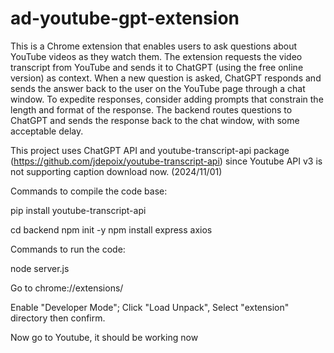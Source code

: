 # ad-youtube-gpt-extension

This is a Chrome extension that enables
users to ask questions about YouTube
videos as they watch them. The extension
requests the video transcript from YouTube
and sends it to ChatGPT (using the free
online version) as context. When a new
question is asked, ChatGPT responds and
sends the answer back to the user on the
YouTube page through a chat window. To
expedite responses, consider adding
prompts that constrain the length and
format of the response. The backend
routes questions to ChatGPT and sends
the response back to the chat window, with
some acceptable delay.

This project uses ChatGPT API and youtube-transcript-api package (https://github.com/jdepoix/youtube-transcript-api) since Youtube API v3 is not supporting caption download now. (2024/11/01)

Commands to compile the code base:

pip install youtube-transcript-api

cd backend
npm init -y
npm install express axios

Commands to run the code:

node server.js

Go to chrome://extensions/

Enable "Developer Mode"; Click "Load Unpack", Select "extension" directory then confirm. 

Now go to Youtube, it should be working now

